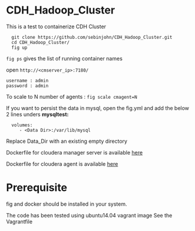 CDH_Hadoop_Cluster
==================

This is a test to containerize CDH Cluster

```
  git clone https://github.com/sebinjohn/CDH_Hadoop_Cluster.git
  cd CDH_Hadoop_Cluster/
  fig up
```
``fig ps`` gives the list of running container names

open ``http://<cmserver_ip>:7180/ ``

```
username : admin
password : admin
```
To scale to N number of agents : ``fig scale cmagent=N``

If you want to persist the data in mysql, open the fig.yml and add the below 2 lines unders <b>mysqltest:</b>

```
  volumes:
     - <Data Dir>:/var/lib/mysql
```

Replace Data_Dir with an existing empty directory

Dockerfile for cloudera manager server is available <a href="https://github.com/sebinjohn/cloudera_manager">here</a>

Dockerfile for cloudera agent is available <a href="https://github.com/sebinjohn/cloudera_agent">here</a>

Prerequisite
====================

fig and docker should be installed in your system.

The code has been tested using ubuntu14.04 vagrant image See the Vagrantfile
